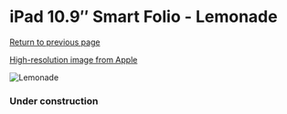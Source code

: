 # iPad 10.9″ Smart Folio - Lemonade

[Return to previous page](/ipad_10)

[High-resolution image from Apple](https://store.storeimages.cdn-apple.com/8756/as-images.apple.com/is/MQDR3?wid=4500&hei=4500&fmt=png)

<div style="width: 384px"><img src="/everyphone/MQDR3.png" alt="Lemonade"></div>

### Under construction
